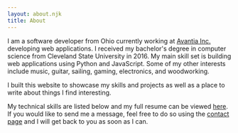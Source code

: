 ```yaml
---
layout: about.njk
title: About
---
```

I am a software developer from Ohio currently working at [Avantia Inc.](https://www.avantia-inc.com/) developing web applications.
I received my bachelor's degree in computer science from Cleveland State University in 2016.
My main skill set is building web applications using Python and JavaScript.
Some of my other interests include music, guitar, sailing, gaming, electronics, and woodworking.

I built this website to showcase my skills and projects as well as a place to write about things I find interesting.

My technical skills are listed below and my full resume can be viewed [here](/resume.pdf).
If you would like to send me a message, feel free to do so using the [contact page](/contact) and I will get back to you as soon as I can.